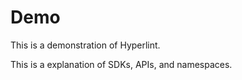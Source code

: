 # Demo

This is a demonstration of Hyperlint.


This is a explanation of SDKs, APIs, and namespaces.
